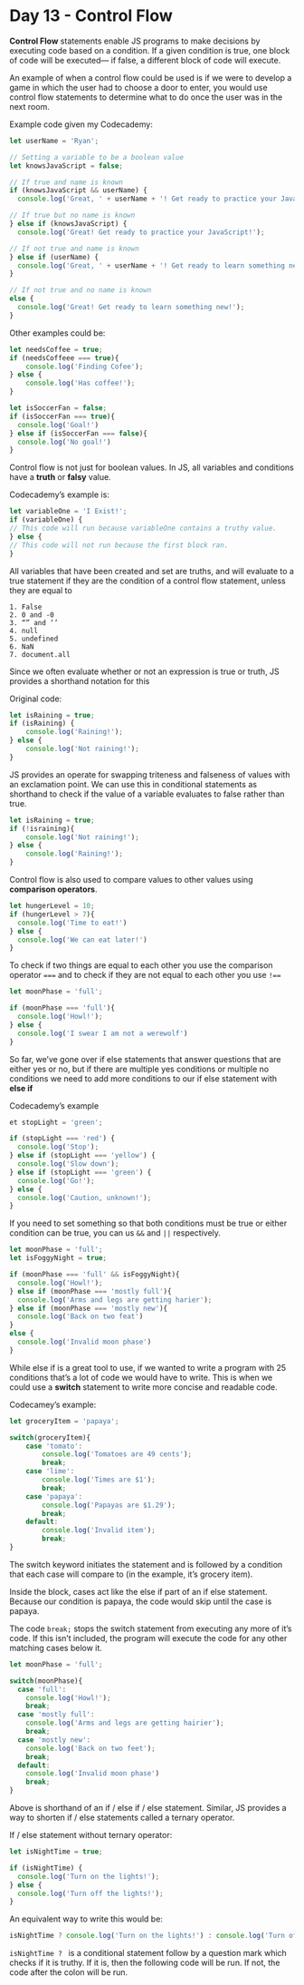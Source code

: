 # Day 13 - Control Flow
**Control Flow** statements enable JS programs to make decisions by executing code based on a condition.  If a given condition is true, one block of code will be executed— if false, a different block of code will execute. 

An example of when a control flow could be used is if we were to develop a game in which the user had to choose a door to enter, you would use control flow statements to determine what to do once the user was in the next room. 

Example code given my Codecademy:

```js
let userName = 'Ryan';

// Setting a variable to be a boolean value
let knowsJavaScript = false;

// If true and name is known
if (knowsJavaScript && userName) {
  console.log('Great, ' + userName + '! Get ready to practice your JavaScript!');

// If true but no name is known
} else if (knowsJavaScript) {
  console.log('Great! Get ready to practice your JavaScript!');

// If not true and name is known
} else if (userName) {
  console.log('Great, ' + userName + '! Get ready to learn something new!');
} 

// If not true and no name is known
else {
  console.log('Great! Get ready to learn something new!');
}
```


Other examples could be:

```js
let needsCoffee = true;
if (needsCoffeee === true){
	console.log('Finding Cofee');
} else {
	console.log('Has coffee!');
}
```

```js
let isSoccerFan = false;
if (isSoccerFan === true){
  console.log('Goal!')
} else if (isSoccerFan === false){
  console.log('No goal!')
}
```

Control flow is not just for boolean values. In JS, all variables and conditions have a **truth** or **falsy** value. 

Codecademy’s example is:

```js
let variableOne = 'I Exist!';
if (variableOne) {
// This code will run because variableOne contains a truthy value.
} else {
// This code will not run because the first block ran.
}
```

All variables that have been created and set are truths, and will evaluate to a true statement if they are the condition of a control flow statement, unless they are equal to

	1. False
	2. 0 and -0
	3. “” and ‘’
	4. null
	5. undefined
	6. NaN
	7. document.all

Since we often evaluate whether or not an expression is true or truth, JS provides a shorthand notation for this

Original code:

```js 
let isRaining = true;
if (isRaining) {
	console.log('Raining!');
} else {
	console.log('Not raining!');
}
```

JS provides an operate for swapping triteness and falseness of values with an exclamation point. We can use this in conditional statements as shorthand to check if the value of a variable evaluates to false rather than true. 

```js
let isRaining = true;
if (!israining){
	console.log('Not raining!');
} else {
	console.log('Raining!');
}
```

Control flow is also used to compare values to other values using **comparison operators**.  

```js
let hungerLevel = 10;
if (hungerLevel > 7){
  console.log('Time to eat!')
} else {
  console.log('We can eat later!')
}
```

To check if two things are equal to each other you use the comparison operator `===` and to check if they are not equal to each other you use `!==`

```js
let moonPhase = 'full';

if (moonPhase === 'full'){
  console.log('Howl!');
} else {
  console.log('I swear I am not a werewolf')
}
```

So far, we’ve gone over if else statements that answer questions that are either yes or no, but if there are multiple yes conditions or multiple no conditions we need to add more conditions to our if else statement with **else if**

Codecademy’s example

```js
et stopLight = 'green';

if (stopLight === 'red') {
  console.log('Stop');
} else if (stopLight === 'yellow') {
  console.log('Slow down');
} else if (stopLight === 'green') {
  console.log('Go!');
} else {
  console.log('Caution, unknown!');
}
```

If you need to set something so that both conditions must be true or either condition can be true, you can us `&&` and `||` respectively. 

```js
let moonPhase = 'full';
let isFoggyNight = true;

if (moonPhase === 'full' && isFoggyNight){
  console.log('Howl!');
} else if (moonPhase === 'mostly full'){
  console.log('Arms and legs are getting harier');
} else if (moonPhase === 'mostly new'){
  console.log('Back on two feat')
} 
else {
  console.log('Invalid moon phase')
}
```

While else if is a great tool to use, if we wanted to write a program with 25 conditions that’s a lot of code we would have to write. This is when we could use a **switch** statement to write more concise and readable code. 

Codecamey’s example:

```js
let groceryItem = 'papaya';

switch(groceryItem){
	case 'tomato':
		console.log('Tomatoes are 49 cents');
		break;
	case 'lime':
		console.log('Times are $1');
		break;
	case 'papaya':
		console.log('Papayas are $1.29');
		break;
	default:
		console.log('Invalid item');
		break;
}
```

The switch keyword initiates the statement and is followed by a condition that each case will compare to (in the example, it’s grocery item).

Inside the block, cases act like the else if part of an if else statement. Because our condition is papaya, the code would skip until the case is papaya. 

The code `break;` stops the switch statement from executing any more of it’s code.  If this isn’t included, the program will execute the code for any other matching cases below it. 

```js
let moonPhase = 'full';

switch(moonPhase){
  case 'full':
    console.log('Howl!');
    break;
  case 'mostly full':
    console.log('Arms and legs are getting hairier');
    break;
  case 'mostly new':
    console.log('Back on two feet');
    break;
  default:
    console.log('Invalid moon phase')
    break;
}
```

Above is shorthand of an if / else if / else statement.  Similar, JS provides a way to shorten if / else statements called a ternary operator. 

If / else statement without ternary operator:

```js
let isNightTime = true;

if (isNightTime) {
  console.log('Turn on the lights!');
} else {
  console.log('Turn off the lights!');
}
```

An equivalent way to write this would be:

```js
isNightTime ? console.log('Turn on the lights!') : console.log('Turn off the lights!);
```

`isNightTime ? ` is a conditional statement follow by a question mark which checks if it is truthy. If it is, then the following code will be run. If not, the code after the colon will be run. 